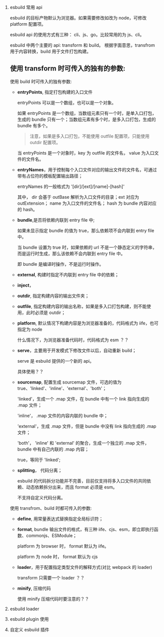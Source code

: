 1. esbuild 常用 api

    esbuild 的目标产物默认为浏览器。如果需要修改如改为 node，可修改 platform 配置项。

    esbuild api 的使用方式有三种： cli、js、go。比较常用的为 js、cli。

    esbuild 中两个主要的 api: transform 和 build。 根据字面意思，transfrom 用于内容转换，build 用于文件打包构建。

    使用 transform 时可传入的独有的参数:
    - 

    使用 build 时可传入的独有参数:

    - **entryPoints**, 指定打包构建的入口文件

        entryPoints 可以是一个数组，也可以是一个对象。

        如果 entryPoints 是一个数组，当数组元素只有一个时，是单入口打包，生成的 bundle 只有一个；当数组元素有多个时，是多入口打包，生成的 bundle 有多个。

        > 注意，如果是多入口打包，不能使用 outfile 配置项，只能使用 outdir 配置项。

        当 entryPoints 是一个对象时，key 为 outfile 的文件名， value 为入口文件的文件名。

    - **entryNames**，用于控制每个入口文件对应的输出文件的文件名，可通过带有占位符的模板配置输出路径；

        entryNames 的一般格式为 '[dir]/[ext]/[name]-[hash]'

        其中， dir 会基于 outBase 解析为入口文件的目录；ext 对应为 outExtension； name 为入口文件的文件名； hash 为 bundle 内容对应的 hash。 


    - **bundle**,是否将依赖内联到 entry file 中;

        如果未显示指定 bundle 的值为 true，那么依赖项不会内联到 entry file 中。

        当 bundle 设置为 true 时，如果依赖的 url 不是一个静态定义的字符串，而是运行时生成，那么该依赖不会内联到 entry file 中。

        即 bundle 是编译时操作，不是运行时操作。

    - **external**, 构建时指定不内联到 entry file 中的依赖；
    - **inject**，
    - **outdir**, 指定构建内容的输出文件夹；
    - **outfile**, 指定构建内容的输出名称，如果是多入口打包构建，则不能使用，此时必须是 outdir；
    - **platform**, 默认情况下构建内容是为浏览器准备的，代码格式为 iife，也可指定为 node

        什么情况下，为浏览器准备代码时，代码格式为 esm ？？
    - **serve**，主要用于开发模式下修改文件以后，自动重新 build；

        serve 是 esbuild 提供的一个新的 api。

        具体使用？？

    - **sourcemap**, 配置生成 sourcemap 文件，可选的值为 true、'linked'、'inline'、'external'、'both'；

        'linked'，生成一个 .map 文件，在 bundle 中有一个 link 指向生成的 .map 文件；

        'inline'， .map 文件的内容内联的 bundle 中；

        'external'，生成 .map 文件，但是 bundle 中没有 link 指向生成的 .map 文件；

        'both'， 'inline' 和 'external' 的聚合，生成一个独立的 .map 文件，bundle 中有自己内联的 .map 内容；

        true，等同于 'linked';

    - **splitting**， 代码分离；

        esbuild 的代码拆分功能并不完善，目前仅支持将多入口文件的共同依赖、动态依赖拆分出来，而且 format 必须是 esm。

        不支持自定义代码分离。

    使用 transfrom、build 时都可传入的参数:

    - **define**, 用常量表达式替换指定全局标识符；
    
    - **format**, bundle 输出文件的格式，有三种 iife、cjs、esm，即立即执行函数、commonjs、ESModule；

        platform 为 browser 时， format 默认为 iife。

        platform 为 node 时， format 默认为 cjs

    - **loader**，用于配置指定类型文件的解释方式(对比 webpack 的 loader)

        transform 只需要一个 loader ？？

    - **minify**, 压缩代码

        使用 minify 压缩代码时要注意的？？
    
    

2. esbuild loader

3. esbuild plugin 使用

4. 自定义 esbuild 插件 
